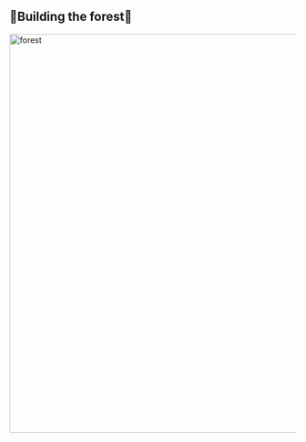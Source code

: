 ## 🌱Building the forest🌱

<img src="https://github.com/carcruz97/carcruz97/blob/main/forest.png" width="700" alt="forest">
